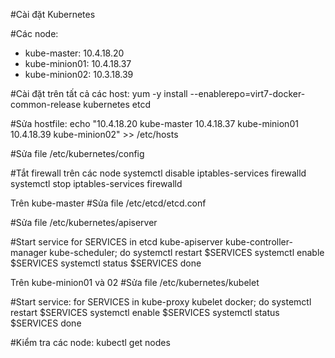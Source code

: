 #Cài đặt Kubernetes

#Các node:
- kube-master: 10.4.18.20
- kube-minion01: 10.4.18.37
- kube-minion02: 10.3.18.39

#Cài đặt trên tất cả các host:
yum -y install --enablerepo=virt7-docker-common-release kubernetes etcd

#Sửa hostfile:
echo "10.4.18.20	kube-master
	  10.4.18.37	kube-minion01
	  10.4.18.39	kube-minion02" >> /etc/hosts

#Sửa file /etc/kubernetes/config

#Tắt firewall trên các node
systemctl disable iptables-services firewalld
systemctl stop iptables-services firewalld

Trên kube-master
#Sửa file /etc/etcd/etcd.conf

#Sửa file /etc/kubernetes/apiserver

#Start service
for SERVICES in etcd kube-apiserver kube-controller-manager kube-scheduler; do
	systemctl restart $SERVICES
	systemctl enable $SERVICES
	systemctl status $SERVICES
done

Trên kube-minion01 và 02
#Sửa file /etc/kubernetes/kubelet

#Start service:
for SERVICES in kube-proxy kubelet docker; do
    systemctl restart $SERVICES
    systemctl enable $SERVICES
    systemctl status $SERVICES
done

#Kiểm tra các node:
kubectl get nodes